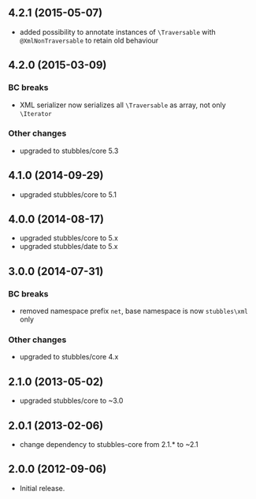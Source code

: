4.2.1 (2015-05-07)
------------------

  * added possibility to annotate instances of `\Traversable` with `@XmlNonTraversable` to retain old behaviour


4.2.0 (2015-03-09)
------------------

  ### BC breaks

  * XML serializer now serializes all `\Traversable` as array, not only `\Iterator`

### Other changes

  * upgraded to stubbles/core 5.3


4.1.0 (2014-09-29)
------------------

  * upgraded stubbles/core to 5.1


4.0.0 (2014-08-17)
------------------

  * upgraded stubbles/core to 5.x
  * upgraded stubbles/date to 5.x


3.0.0 (2014-07-31)
------------------

### BC breaks

  * removed namespace prefix `net`, base namespace is now `stubbles\xml` only

### Other changes

  * upgraded to stubbles/core 4.x


2.1.0 (2013-05-02)
------------------

  * upgraded stubbles/core to ~3.0


2.0.1 (2013-02-06)
------------------

  * change dependency to stubbles-core from 2.1.* to ~2.1


2.0.0 (2012-09-06)
------------------

  * Initial release.

